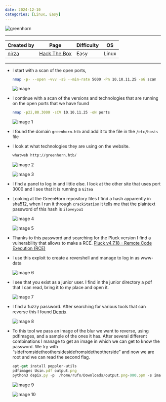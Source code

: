 ```yaml
---
date: 2024-12-10
categories: [Linux, Easy]
---
```


![greenhorn](https://github.com/user-attachments/assets/82138d6e-2c7f-4b3a-86fd-3717c751d086)

---

| **Created by** | **Page**     | **Difficulty** | **OS**  |
|-------------|--------------|----------------|---------|
| [nirza](https://app.hackthebox.com/users/800960)         | [Hack The Box](https://www.hackthebox.com/)     | Easy           | Linux   |

---









- I start with a scan of the open ports,
    
    ```bash
    nmap -p- --open -vvv -sS --min-rate 5000 -Pn 10.10.11.25 -oG scan
    ```
    
    ![image](https://github.com/user-attachments/assets/6f2f5e7c-24f4-4531-a59c-8d26f1f86fc3)

    
- I continue with a scan of the versions and technologies that are running on the open ports that we have found
    
    ```bash
    nmap -p22,80.3000 -sCV 10.10.11.25 -oN ports
    ```
    
    ![image 1](https://github.com/user-attachments/assets/fdda1208-e17c-4626-a382-549c4abb577e)

    
- I found the domain `greenhorn.htb` and add it to the file in the `/etc/hosts` file
- I look at what technologies they are using on the website.
    
    ```bash
    whatweb http://greenhorn.htb/
    ```
    
    ![image 2](https://github.com/user-attachments/assets/2fa50a6e-16be-47a2-a450-d7560a34e161)

    
    ![image 3](https://github.com/user-attachments/assets/1b0a5a1c-b03a-4e0c-bef7-0422a111d7ad)

    
- I find a panel to log in and little else. I look at the other site that uses port 3000 and I see that it is running a `Gitea`
- Looking at the GreenHorn repository files I find a hash apparently in sha512, when I run it through `crackStation` it tells me that the plaintext password of this hash is `iloveyou1`
    
    ![image 4](https://github.com/user-attachments/assets/fb67702a-f85c-46e6-af9e-1f344008d721)

    
    ![image 5](https://github.com/user-attachments/assets/17ee1c12-073b-456d-ad49-7247d9f8d0ca)

    
- Thanks to this password and searching for the Pluck version I find a vulnerability that allows to make a RCE. [Pluck v4.7.18 - Remote Code Execution (RCE)](https://www.exploit-db.com/exploits/51592)

- I use this exploit to create a revershell and manage to log in as www-data
    
    ![image 6](https://github.com/user-attachments/assets/9c11ea0c-44e5-4d2e-ba01-5bdf037fce88)

    
- I see that you exist as a junior user. I find in the junior directory a pdf that I can read, bring it to my place and open it.
    
    ![image 7](https://github.com/user-attachments/assets/95c82188-01b2-4130-a005-a080aaf5514a)

    
- I find a fuzzy password. After searching for various tools that can reverse this I found [Deprix](https://github.com/spipm/Depix)
    
    ![image 8](https://github.com/user-attachments/assets/90bee5b7-d7d6-4ebb-8a04-73c088dd57b3)

    
- To this tool we pass an image of the blur we want to reverse, using pdfimages, and a sample of the ones it has. After several different combinations I manage to get an image in which we can get to know the password. We try with “sidefromsidetheothersidesidefromsidetheotherside” and now we are root and we can read the second flag.
    
    ```jsx
    apt-get install poppler-utils
    pdfimages Usin.pdf output.png
    python3 depix.py -p  /home/rufo/Downloads/output.png-000.ppm -s images/searchimages/debruinseq_notepad_Windows10_closeAndSpaced.png
    ```
    
    ![image 9](https://github.com/user-attachments/assets/106e4e60-9d24-4fa6-82f3-dccd1a2dab22)

    
    ![image 10](https://github.com/user-attachments/assets/9f65f136-0e69-4bb3-a2bf-7f62d0e8d1bd)
